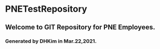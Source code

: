 # PNETestRepository
## Welcome to GIT Repository for PNE Employees.
### Generated by DHKim in Mar.22,2021.

